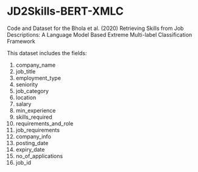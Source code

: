 # JD2Skills-BERT-XMLC
Code and Dataset for the Bhola et al. (2020) Retrieving Skills from Job Descriptions: A Language Model Based Extreme Multi-label Classification Framework

This dataset includes the fields:

1. company_name
2. job_title
3. employment_type
4. seniority
5. job_category
6. location
7. salary
8. min_experience
9. skills_required
10. requirements_and_role
11. job_requirements
12. company_info
13. posting_date
14. expiry_date
15. no_of_applications
16. job_id
